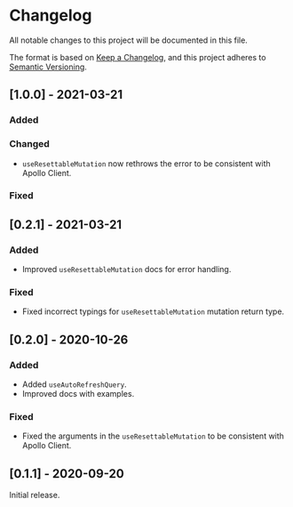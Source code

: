 # Changelog

All notable changes to this project will be documented in this file.

The format is based on [Keep a Changelog](https://keepachangelog.com/en/1.0.0/),
and this project adheres to [Semantic Versioning](https://semver.org/spec/v2.0.0.html).

## [1.0.0] - 2021-03-21

### Added

### Changed

- `useResettableMutation` now rethrows the error to be consistent with Apollo Client.

### Fixed

## [0.2.1] - 2021-03-21

### Added

- Improved `useResettableMutation` docs for error handling.

### Fixed

- Fixed incorrect typings for `useResettableMutation` mutation return type.

## [0.2.0] - 2020-10-26

### Added

- Added `useAutoRefreshQuery`.
- Improved docs with examples.

### Fixed

- Fixed the arguments in the `useResettableMutation` to be consistent with Apollo Client.

## [0.1.1] - 2020-09-20

Initial release.
